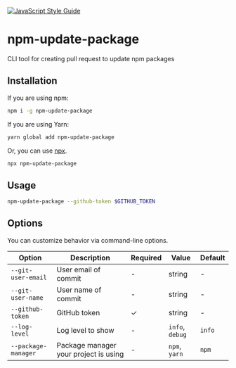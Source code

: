 [![JavaScript Style Guide](https://img.shields.io/badge/code_style-standard-brightgreen.svg)](https://standardjs.com)

# npm-update-package

CLI tool for creating pull request to update npm packages

## Installation

If you are using npm:

```sh
npm i -g npm-update-package
```

If you are using Yarn:

```sh
yarn global add npm-update-package
```

Or, you can use [npx](https://docs.npmjs.com/cli/v8/commands/npx).

```sh
npx npm-update-package
```

## Usage

```sh
npm-update-package --github-token $GITHUB_TOKEN
```

## Options

You can customize behavior via command-line options.

|Option|Description|Required|Value|Default|
|---|---|---|---|---|
|`--git-user-email`|User email of commit|-|string|-|
|`--git-user-name`|User name of commit|-|string|-|
|`--github-token`|GitHub token|✓|string|-|
|`--log-level`|Log level to show|-|`info`, `debug`|`info`|
|`--package-manager`|Package manager your project is using|-|`npm`, `yarn`|`npm`|
